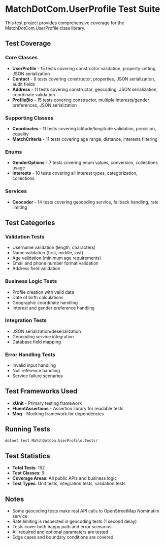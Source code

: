 # MatchDotCom.UserProfile Test Suite

This test project provides comprehensive coverage for the MatchDotCom.UserProfile class library.

## Test Coverage

### Core Classes

- **UserProfile** - 15 tests covering constructor validation, property setting, JSON serialization
- **Contact** - 8 tests covering constructor, properties, JSON serialization, audit fields
- **Address** - 11 tests covering constructor, geocoding, JSON serialization, coordinate validation
- **ProfileBio** - 15 tests covering constructor, multiple interests/gender preferences, JSON serialization

### Supporting Classes

- **Coordinates** - 11 tests covering latitude/longitude validation, precision, equality
- **MatchCriteria** - 11 tests covering age range, distance, interests filtering

### Enums

- **GenderOptions** - 7 tests covering enum values, conversion, collections usage
- **Interests** - 10 tests covering all interest types, categorization, collections

### Services

- **Geocoder** - 14 tests covering geocoding service, fallback handling, rate limiting

## Test Categories

### Validation Tests

- Username validation (length, characters)
- Name validation (first, middle, last)
- Age validation (minimum age requirements)
- Email and phone number format validation
- Address field validation

### Business Logic Tests

- Profile creation with valid data
- Date of birth calculations
- Geographic coordinate handling
- Interest and gender preference handling

### Integration Tests

- JSON serialization/deserialization
- Geocoding service integration
- Database field mapping

### Error Handling Tests

- Invalid input handling
- Null reference handling
- Service failure scenarios

## Test Frameworks Used

- **xUnit** - Primary testing framework
- **FluentAssertions** - Assertion library for readable tests
- **Moq** - Mocking framework for dependencies

## Running Tests

```bash
dotnet test MatchDotCom.UserProfile.Tests/
```

## Test Statistics

- **Total Tests**: 152
- **Test Classes**: 9
- **Coverage Areas**: All public APIs and business logic
- **Test Types**: Unit tests, integration tests, validation tests

## Notes

- Some geocoding tests make real API calls to OpenStreetMap Nominatim service
- Rate limiting is respected in geocoding tests (1 second delay)
- Tests cover both happy path and error scenarios
- All required and optional parameters are tested
- Edge cases and boundary conditions are covered
